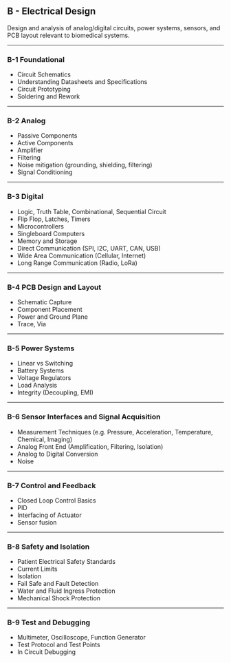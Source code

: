 ## B - Electrical Design
Design and analysis of analog/digital circuits, power systems, sensors, and PCB layout relevant to biomedical systems.

---

### B-1 Foundational
 - Circuit Schematics
 - Understanding Datasheets and Specifications
 - Circuit Prototyping
 - Soldering and Rework

---

### B-2 Analog
 - Passive Components
 - Active Components
 - Amplifier
 - Filtering
 - Noise mitigation (grounding, shielding, filtering)
 - Signal Conditioning

---

### B-3 Digital
 - Logic, Truth Table, Combinational, Sequential Circuit
 - Flip Flop, Latches, Timers
 - Microcontrollers
 - Singleboard Computers
 - Memory and Storage
 - Direct Communication (SPI, I2C, UART, CAN, USB)
 - Wide Area Communication (Cellular, Internet)
 - Long Range Communication (Radio, LoRa)

---

### B-4 PCB Design and Layout
 - Schematic Capture
 - Component Placement
 - Power and Ground Plane 
 - Trace, Via

---

### B-5 Power Systems
 - Linear vs Switching
 - Battery Systems
 - Voltage Regulators
 - Load Analysis
 - Integrity (Decoupling, EMI)

---

### B-6 Sensor Interfaces and Signal Acquisition
 - Measurement Techniques (e.g. Pressure, Acceleration, Temperature, Chemical, Imaging)
 - Analog Front End (Amplification, Filtering, Isolation)
 - Analog to Digital Conversion
 - Noise

---

### B-7 Control and Feedback
 - Closed Loop Control Basics
 - PID
 - Interfacing of Actuator
 - Sensor fusion

---

### B-8 Safety and Isolation
 - Patient Electrical Safety Standards
 - Current Limits
 - Isolation
 - Fail Safe and Fault Detection
 - Water and Fluid Ingress Protection
 - Mechanical Shock Protection

---

### B-9 Test and Debugging
 - Multimeter, Oscilloscope, Function Generator
 - Test Protocol and Test Points
 - In Circuit Debugging

